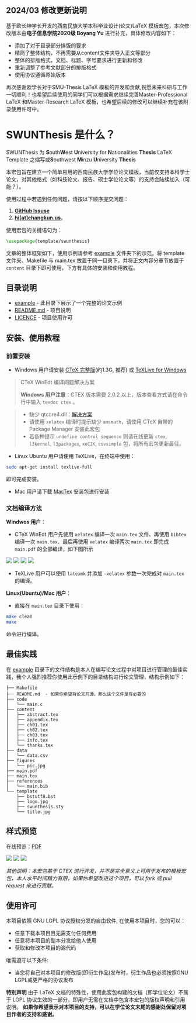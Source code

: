 ## 2024/03 修改更新说明

基于欧长坤学长开发的西南民族大学本科毕业设计(论文)LaTeX 模板宏包，本次修改版本由**电子信息学院2020级 Boyang Yu** 进行补充，具体修改内容如下：

- 添加了对于目录部分排版的要求
- 精简了整体结构，不再需要从content文件夹导入正文等部分
- 整体的排版格式，文档、标题、字号要求进行更新和修改
- 重新调整了参考文献部分的排版格式
- 使用协议遵循原始版本

再次感谢欧学长对于SMU-Thesis LaTeX 模板的开发和贡献,祝愿未来科研与工作一切顺利！也希望后续使用的同学们可以根据需求继续完善Master-Professional LaTeX 和Master-Research LaTeX 模板，也希望后续的修改可以继续补充在该附录使用许可中。

# SWUNThesis 是什么？
SWUNThesis 为 **S**outh**W**est **U**niversity for **N**ationalities **Thesis** LaTeX Template 之缩写或**S**outhwest **M**inzu **U**niversity **Thesis**

本宏包旨在建立一个简单易用的西南民族大学学位论文模板，当前仅支持本科学士论文，对其他格式（如科技论文、报告、硕士学位论文等）的支持会陆续加入（可能？）。

使用过程中若遇到任何问题，请按以下顺序提交问题：

1. **[GitHub Issuse](https://github.com/changkun/SWUNThesis/issues)**
2. **[hi[at]changkun.us](mailto:hi@changkun.us)**。

使用宏包的关键语句为：

```latex
\usepackage{template/swunthesis} 
```

文章的整体框架如下，使用示例请参考 [example](./example) 文件夹下的示范。将 template 文件夹、Makefile 与 main.tex 放置于同一目录下，并将正文内容分章节放置于 `content` 目录下即可使用，下方有具体的安装和使用教程。

## 目录说明

* [example](./example) - 此目录下展示了一个完整的论文示例
* [README.md](./README.md) - 项目说明
* [LICENCE](./LICENSE) - 项目使用许可

## 安装、使用教程

### 前置安装

* Windows 用户请安装 [CTeX 完整版](http://www.ctex.org/CTeXDownload)(约1.3G, 推荐) 或 [TeXLive for Windows](https://www.tug.org/texlive/windows.html)

> CTeX WinEdt 编译问题解决方案
> 
> **Windows 用户注意**：CTEX 版本需要 2.0.2 以上，版本查看方式请在命令行中输入 `texdoc ctex` 。

> * 缺少 qtcore4.dll：[解决方案](https://www.baidu.com/link?url=xaETqZBcpIT6acrKVdN9g5iMWJ3WzBnipIK0JMvyVGYHWenKtpmk5Nw-bGdQRzHfnd2fnhDNFi4t4dCL3Yo2-8yY6Kf1zQtVUgwb2iVXnZS&wd=&eqid=f49127ba0004396b000000035716062d)
> * 请使用 `xelatex` 编译时提示缺少 `amsmath`，请使用 CTeX 自带的 Package Manager 安装此宏包
> * 若各种提示 `undefine control sequence` 则请在线更新 `ctex`, `l3kernel`, `l3packages`, `xeCJK`, `csvsimple` 包，将所有宏包更新最佳。

* Linux Ubuntu 用户请使用 TeXLive，在终端中使用： 

```bash
sudo apt-get install texlive-full
```

即可完成安装。

* Mac 用户请下载 [MacTex](https://www.tug.org/mactex/) 安装包进行安装

### 文档编译方法

**Windwos 用户**：

* CTeX WinEdt 用户先使用 `xelatex` 编译一次 `main.tex` 文件、再使用 `bibtex` 编译一次 `main.tex`、最后再使用 `xelatex` 编译两次 `main.tex` 即完成 `main.pdf` 的全部编译，如下图所示

![](./images/a.png)
![](./images/b.png)
![](./images/c.png)
![](./images/d.png)

* TeXLive 用户可以使用 `latexmk` 并添加 `-xelatex` 参数一次完成对 `main.tex` 的编译。

**Linux(Ubuntu)/Mac 用户**：

* 直接在 `main.tex` 目录下使用：

```bash
make clean
make 
```

命令进行编译。

## 最佳实践

在 [example](./example) 目录下的文件结构是本人在编写论文过程中对项目进行管理的最佳实践，我个人强烈推荐你使用此示例下的目录结构进行论文管理，结构示例如下：

```
├── Makefile
├── README.md  - 如果你希望将论文开源，那么这个文件是有必要的
├── code
│   └── main.c
├── content
│   ├── abstract.tex
│   ├── appendix.tex
│   ├── ch01.tex
│   ├── ch02.tex
│   ├── ch03.tex
│   ├── info.tex
│   └── thanks.tex
├── data
│   └── data.csv
├── figures
│   └── pic.jpg
├── main.pdf
├── main.tex
├── references
│   └── main.bib
└── template
    ├── bstutf8.bst
    ├── logo.jpg
    ├── swunthesis.sty
    └── title.jpg
```

## 样式预览

在线预览：[PDF](./example/main.pdf)

![](./images/1.jpg)
![](./images/2.jpg)
![](./images/3.jpg)

*其他说明：本宏包基于 CTEX 进行开发，并不是完全意义上可用于发布的模板宏包，本人水平时间精力有限，如果你希望改进这个项目，可以 fork 或 pull request 来进行贡献。*

## 使用许可
本项目依照 GNU LGPL 协议授权分发的自由软件, 在使用本项目时，您的可以：

- 任意下载本项目且无需支付任何费用
- 任意将本项目的副本分发给他人使用
- 获取和修改本项目的源代码

唯需遵守以下条件:
- 当您将自己对本项目的修改版(即衍生作品)发布时，衍生作品也必须按照GNU LGPL或更严格的协议发布


**特别声明** 由于 LaTeX 文档的特殊性，使用此宏包构建的文档（即学位论文）不属于 LGPL 协议生效的一部分，即用户无需在文档中包含本宏包的版权声明和引用说明。
**如果你希望表示对本项目的支持，可以在学位论文末尾的感谢处保留对项目作者的支持和感谢。**



